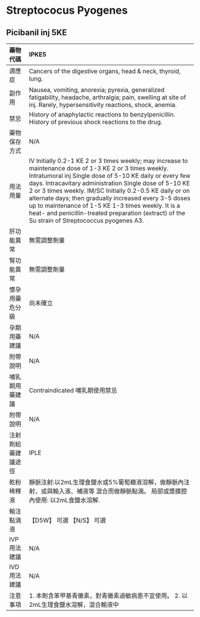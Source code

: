 # Streptococus Pyogenes

## Picibanil inj 5KE

| 藥物代碼 | IPKE5 |
| :--- | :--- |
| 適應症 | Cancers of the digestive organs, head & neck, thyroid, lung. |
| 副作用 | Nausea, vomiting, anorexia; pyrexia, generalized fatigability, headache, arthralgia; pain, swelling at site of inj. Rarely, hypersensitivity reactions, shock, anemia. |
| 禁忌 | History of anaphylactic reactions to benzylpenicillin. History of previous shock reactions to the drug. |
| 藥物保存方式 | N/A |
| 用法用量 | IV Initially 0.2-1 KE 2 or 3 times weekly; may increase to maintenance dose of 1-3 KE 2 or 3 times weekly. Intratumoral inj Single dose of 5-10 KE daily or every few days. Intracavitary administration Single dose of 5-10 KE 2 or 3 times weekly. IM/SC Initially 0.2-0.5 KE daily or on alternate days; then gradually increased every 3-5 doses up to maintenance of 1-5 KE 1-3 times weekly. It is a heat- and penicillin-treated preparation \(extract\) of the Su strain of Streptococcus pyogenes A3. |
| 肝功能異常 | 無需調整劑量 |
| 腎功能異常 | 無需調整劑量 |
| 懷孕用藥危分級 | 尚未確立 |
| 孕期用藥建議 | N/A |
| 附帶說明 | N/A |
| 哺乳期用藥建議 | Contraindicated 哺乳期使用禁忌 |
| 附帶說明 | N/A |
| 注射劑給藥建議途徑 | IPLE |
| 乾粉稀釋液 | 靜脈注射:以2mL生理食鹽水或5%葡萄糖液溶解，做靜脈內注射，或與輸入液、補液等 混合而做靜脈點滴。 局部或漿膜腔內使用: 以2mL食鹽水溶解. |
| 輸注點滴液 | 【D5W】 可選  【N/S】 可選 |
| IVP 用法建議 | N/A |
| IVD 用法建議 | N/A |
| 注意事項 | 1. 本劑含苯甲基青黴素，對青黴素過敏病患不宜使用。 2. 以2mL生理食鹽水溶解，混合輸液中 |

